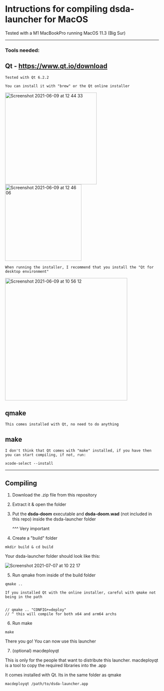 # Intructions for compiling dsda-launcher for MacOS

Tested with a M1 MacBookPro running MacOS 11.3 (Big Sur)

___

### Tools needed:

## Qt - https://www.qt.io/download
```
Tested with Qt 6.2.2

You can install it with "brew" or the Qt online installer
```
<img width="300" alt="Screenshot 2021-06-09 at 12 44 33" src="https://user-images.githubusercontent.com/82064173/121386518-fbd48c00-c941-11eb-8abc-bc2e1e7e5a69.png"><img width="250" alt="Screenshot 2021-06-09 at 12 46 06" src="https://user-images.githubusercontent.com/82064173/121386962-33433880-c942-11eb-9528-a3923dc4ee52.png">
```
When running the installer, I recommend that you install the "Qt for desktop environment"
```
<img width="400" alt="Screenshot 2021-06-09 at 10 56 12" src="https://user-images.githubusercontent.com/82064173/121387513-a351be80-c942-11eb-9962-536a66c03689.png">

## qmake
```
This comes installed with Qt, no need to do anything
```

## make
```
I don't think that Qt comes with "make" installed, if you have then you can start compiling, if not, run:

xcode-select --install
```
___
## Compiling

1. Download the .zip file from this repository

2. Extract it & open the folder
 
3. Put the **dsda-doom** executable and **dsda-doom.wad** (not included in this repo) inside the dsda-launcher folder

      ^^^ Very important

4. Create a "build" folder
```
mkdir build & cd build
```

Your dsda-launcher folder should look like this: 

![Screenshot 2021-07-07 at 10 22 17](https://user-images.githubusercontent.com/82064173/124734657-40395480-df0d-11eb-81c1-fd19231c5035.jpg)


5. Run qmake from inside of the build folder
```
qmake ..

If you installed Qt with the online installer, careful with qmake not being in the path


// qmake .. "CONFIG+=deploy"
// ^ this will compile for both x64 and arm64 archs

```
6. Run make
```
make
```
There you go!
You can now use this launcher

7. (optional) macdeployqt

This is only for the people that want to distribute this launcher.
macdeployqt is a tool to copy the required libraries into the .app

It comes installed with Qt. Its in the same folder as qmake
```
macdeployqt /path/to/dsda-launcher.app
```

